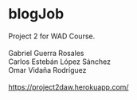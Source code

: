 # blogJob
Project 2 for WAD Course.<br><br>
Gabriel Guerra Rosales<br>
Carlos Estebán López Sánchez<br>
Omar Vidaña Rodríguez<br><br>
https://project2daw.herokuapp.com/
